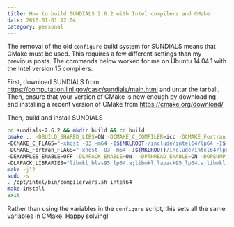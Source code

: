 ```yaml
---
title: How to build SUNDIALS 2.6.2 with Intel compilers and CMake
date: 2016-01-01 12:04
category: personal
---
```


The removal of the old `configure` build system for SUNDIALS means that CMake
must be used. This requires a few different settings than my previous posts. The
commands below worked for me on Ubuntu 14.04.1 with the Intel version 15
compilers.
<!--more-->

First, download SUNDIALS from
<https://computation.llnl.gov/casc/sundials/main.html> and untar the tarball.
Then, ensure that your version of CMake is new enough by downloading and
installing a recent version of CMake from <https://cmake.org/download/>

Then, build and install SUNDIALS

```bash
cd sundials-2.6.2 && mkdir build && cd build
cmake .. -DBUILD_SHARED_LIBS=ON -DCMAKE_C_COMPILER=icc -DCMAKE_Fortran_COMPILER=ifort \
-DCMAKE_C_FLAGS="-xhost -O3 -m64 -I${MKLROOT}/include/intel64/lp64 -I${MKLROOT}/include -fPIC -fp-model precise" \
-DCMAKE_Fortran_FLAGS="-xhost -O3 -m64 -I${MKLROOT}/include/intel64/lp64 -I${MKLROOT}/include -fPIC -fp-model precise" \
-DEXAMPLES_ENABLE=OFF -DLAPACK_ENABLE=ON  -DPTHREAD_ENABLE=ON -DOPENMP_ENABLE=ON \
-DLAPACK_LIBRARIES="libmkl_blas95_lp64.a;libmkl_lapack95_lp64.a;libmkl_intel_lp64.so;libmkl_core.so;libmkl_intel_thread.so;libpthread.so;libm.so;libiomp5.so"
make -j12
sudo -s
. /opt/intel/bin/compilervars.sh intel64
make install
exit
```

Rather than using the variables in the `configure` script, this sets all the
same variables in CMake. Happy solving!

